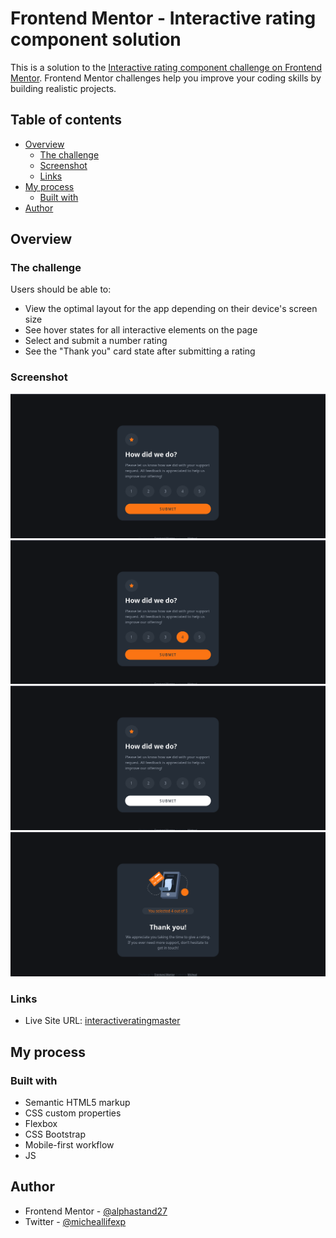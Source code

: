 # Frontend Mentor - Interactive rating component solution

This is a solution to the [Interactive rating component challenge on Frontend Mentor](https://www.frontendmentor.io/challenges/interactive-rating-component-koxpeBUmI). Frontend Mentor challenges help you improve your coding skills by building realistic projects. 

## Table of contents

- [Overview](#overview)
  - [The challenge](#the-challenge)
  - [Screenshot](#screenshot)
  - [Links](#links)
- [My process](#my-process)
  - [Built with](#built-with)
- [Author](#author)

## Overview

### The challenge

Users should be able to:

- View the optimal layout for the app depending on their device's screen size
- See hover states for all interactive elements on the page
- Select and submit a number rating
- See the "Thank you" card state after submitting a rating

### Screenshot

![](./screenshots/Screenshot%20from%202024-09-19%2020-16-15.png)
![](./screenshots/Screenshot%20from%202024-09-19%2020-16-31.png)
![](./screenshots/Screenshot%20from%202024-09-19%2020-16-38.png)
![](./screenshots/Screenshot%20from%202024-09-19%2020-17-05.png)

### Links

- Live Site URL: [interactiveratingmaster](https://interactiveratingmaster.netlify.app/)

## My process

### Built with

- Semantic HTML5 markup
- CSS custom properties
- Flexbox
- CSS Bootstrap
- Mobile-first workflow
- JS
## Author

- Frontend Mentor - [@alphastand27](https://www.frontendmentor.io/profile/alphastand27)
- Twitter - [@micheallifexp](https://x.com/micheallifexp)

